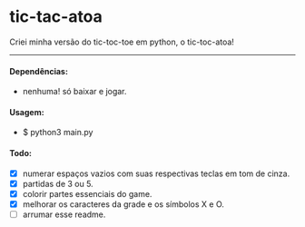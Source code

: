 # tic-tac-atoa
Criei minha versão do tic-toc-toe em python, o tic-toc-atoa!

___


#### Dependências:
  - nenhuma! só baixar e jogar.

#### Usagem:
  - $ python3 main.py

#### Todo:
 - [x] numerar espaços vazios com suas respectivas teclas em tom de cinza.
 - [x] partidas de 3 ou 5.
 - [x] colorir partes essenciais do game.
 - [x] melhorar os caracteres da grade e os símbolos X e O.
 - [ ] arrumar esse readme.
